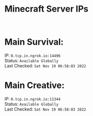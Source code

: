 
# Minecraft Server IPs

</br><h1>Main Survival:</h1>IP: `0.tcp.in.ngrok.io:14496` </br> Status: `Available Globally` </br> Last Checked: `Sat Nov 19 06:58:03 2022`
</br><h1>Main Creative:</h1>IP: `0.tcp.in.ngrok.io:11344` </br> Status: `Available Globally` </br> Last Checked: `Sat Nov 19 06:58:03 2022`
